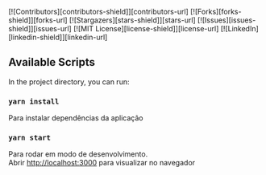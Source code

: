 [![Contributors][contributors-shield]][contributors-url]
[![Forks][forks-shield]][forks-url]
[![Stargazers][stars-shield]][stars-url]
[![Issues][issues-shield]][issues-url]
[![MIT License][license-shield]][license-url]
[![LinkedIn][linkedin-shield]][linkedin-url]

## Available Scripts

In the project directory, you can run:

### `yarn install`

Para instalar dependências da aplicação

### `yarn start`

Para rodar em modo de desenvolvimento.<br />
Abrir [http://localhost:3000](http://localhost:3000) para visualizar no navegador


